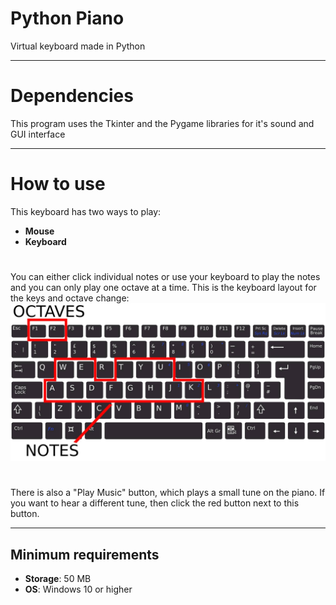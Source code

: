 # Python Piano
 Virtual keyboard made in Python
___
# Dependencies
This program uses the Tkinter and the Pygame libraries for it's sound and GUI interface
___
# How to use
This keyboard has two ways to play:
- __Mouse__
- __Keyboard__
#
You can either click individual notes or use your keyboard to play the notes and you can only play one octave at a time.
This is the keyboard layout for the keys and octave change:
![Keyboard Layout](keyboard_layout.jpg)
#
There is also a "Play Music" button, which plays a small tune on the piano.
If you want to hear a different tune, then click the red button next to this button.
___
## Minimum requirements
- __Storage__: 50 MB
- __OS__: Windows 10 or higher